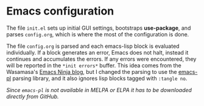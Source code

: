 # Emacs configuration

The file `init.el` sets up initial GUI settings, bootstraps
**use-package**, and parses `config.org`, which is where the most of the
configuration is done.

The file `config.org` is parsed and each emacs-lisp block is evaluated
individually. If a block generates an error, Emacs does not halt,
instead it continues and accumulates the errors. If any errors were
encountered, they will be reported in the `*init errors*` buffer. This
idea comes from the Wasamasa's
[Emacs Ninja blog](http://emacsninja.com/posts/failing-gracefully.html),
but I changed the parsing to use the
[emacs-pl](https://github.com/jwiegley/emacs-pl) parsing library, and
it also ignores lisp blocks tagged with `:tangle no`.

*Since `emacs-pl` is not available in MELPA or ELPA it has to be
downloaded directly from GitHub.*
